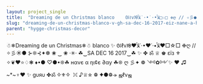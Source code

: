 ```yaml
---
layout: project_single
title:  "Dreaming de un Christmas blanco    ᘡℓvᘠﻸ•·˙•·˙ﻸ□☆□ ❉ღ // ✧彡️● ⊱❊⊰✦❁ ❀ ‿ ❀ ·︎· ‿SA DEC 16 2017‿  ✤ ॐ ♕ ♚ εїз  ✧❦♢❃ •●"
slug: "dreaming-de-un-christmas-blanco-v-gh-sa-dec-16-2017-eiz-nane-a-hie-au-gh-gyyay-v"
parent: "hygge-christmas-decor"
---
```

☃❄Dreaming de un Christmas❄☃ blanco ✨   ᘡℓvᘠ❤ﻸ•·˙❤•·˙ﻸ❤□☆□ ❉ღ // ✧彡☀️● ⊱❊⊰✦❁ ❀ ‿ ❀ ·✳︎· ☘‿SA DEC 16 2017‿☘ ✨ ✤ ॐ ♕ ♚ εїз ⚜ ✧❦♥⭐♢❃ ♦•● ♡●•❊☘ нανє α ηι¢є ∂αу ☘❊ ღ 彡✦ ❁ ༺✿༻✨ ♥ ♫ ~*~♆❤ ✨ gυяυ ✤ॐ ✧⚜✧ ☽☾♪♕✫ ❁ ✦●❁↠ ஜℓvஜ
